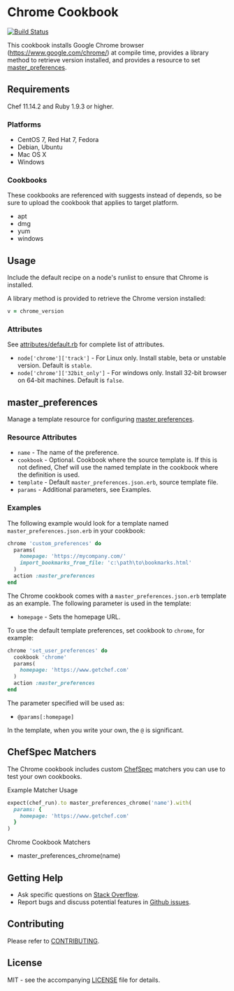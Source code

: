 # Chrome Cookbook

[![Build Status](https://travis-ci.org/dhoer/chef-chrome.svg)](https://travis-ci.org/dhoer/chef-chrome)

This cookbook installs Google Chrome browser (https://www.google.com/chrome/) at compile time, provides a library
method to retrieve version installed, and provides a resource to set 
[master_preferences](https://support.google.com/chrome/a/answer/187948?hl=en).

## Requirements

Chef 11.14.2 and Ruby 1.9.3 or higher.

### Platforms

- CentOS 7, Red Hat 7, Fedora
- Debian, Ubuntu
- Mac OS X
- Windows

### Cookbooks

These cookbooks are referenced with suggests instead of depends, so be sure to upload the cookbook that applies to 
target platform.

- apt
- dmg
- yum
- windows

## Usage

Include the default recipe on a node's runlist to ensure that Chrome is installed.

A library method is provided to retrieve the Chrome version installed:

```ruby
v = chrome_version
```

### Attributes

See [attributes/default.rb](https://github.com/dhoer/chef-chrome/blob/master/attributes/default.rb) for complete list 
of attributes.

- `node['chrome']['track']` - For Linux only. Install stable, beta or unstable version. Default is `stable`.
- `node['chrome']['32bit_only']` - For windows only. Install 32-bit browser on 64-bit machines. Default is `false`.

## master_preferences 

Manage a template resource for configuring 
[master preferences](http://www.chromium.org/administrators/configuring-other-preferences).

### Resource Attributes

- `name` - The name of the preference. 
- `cookbook` - Optional. Cookbook where the source template is. If this is not defined, Chef will use the named 
template in the cookbook where the definition is used.
- `template` - Default `master_preferences.json.erb`, source template file.
- `params` - Additional parameters, see Examples.

### Examples
    
The following example would look for a template named `master_preferences.json.erb` in your cookbook:

```ruby
chrome 'custom_preferences' do
  params(
    homepage: 'https://mycompany.com/'
    import_bookmarks_from_file: 'c:\path\to\bookmarks.html'
  )
  action :master_preferences
end
```

The Chrome cookbook comes with a `master_preferences.json.erb` template as an example. The following parameter is used 
in the template:

- `homepage` - Sets the homepage URL.

To use the default template preferences, set cookbook to `chrome`, for example:

```ruby
chrome 'set_user_preferences' do
  cookbook 'chrome'
  params(
    homepage: 'https://www.getchef.com'
  )
  action :master_preferences
end
```
    
The parameter specified will be used as:

- `@params[:homepage]`

In the template, when you write your own, the `@` is significant.

## ChefSpec Matchers

The Chrome cookbook includes custom [ChefSpec](https://github.com/sethvargo/chefspec) matchers you can use to test your 
own cookbooks.

Example Matcher Usage

```ruby
expect(chef_run).to master_preferences_chrome('name').with(
  params: {
    homepage: 'https://www.getchef.com'
  }
)
```
      
Chrome Cookbook Matchers

- master_preferences_chrome(name)

## Getting Help

- Ask specific questions on [Stack Overflow](http://stackoverflow.com/questions/tagged/chef-chrome).
- Report bugs and discuss potential features in [Github issues](https://github.com/dhoer/chef-chrome/issues).

## Contributing

Please refer to [CONTRIBUTING](https://github.com/dhoer/chef-chrome/blob/master/CONTRIBUTING.md).

## License

MIT - see the accompanying [LICENSE](https://github.com/dhoer/chef-chrome/blob/master/LICENSE.md) file for details.
